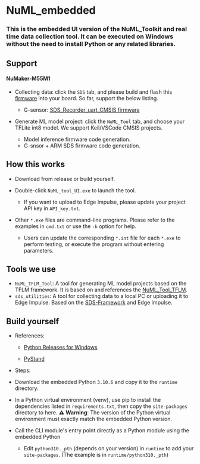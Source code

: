NuML_embedded
===
### This is the embedded UI version of the NuML_Toolkit and real time data collection tool. It can be executed on Windows without the need to install Python or any related libraries.

## Support
#### NuMaker-M55M1
- Collecting data: click the `SDS` tab, and please build and flash this [firmware](https://github.com/OpenNuvoton/ML_M55M1_CMSIS_SDS/tree/master) into your board. So far, support the below listing.
    - G-sensor: [SDS_Recorder_uart_CMSIS firmware](https://github.com/OpenNuvoton/ML_M55M1_CMSIS_SDS/tree/master/M55M1BSP-3.01.001/SampleCode/SDS/SDS_Recorder_uart_CMSIS)

- Generate ML model project: click the `NuML_Tool` tab, and choose your TFLite int8 model. We support Keil/VSCode CMSIS projects.
    - Model inference firmware code generation.
    - G-snsor + ARM SDS firmware code generation.

## How this works
- Download from release or build yourself.
- Double-click `NuML_tool_UI.exe` to launch the tool.
    - If you want to upload to Edge Impulse, please update your project API key in `API_key.txt`.

- Other `*.exe` files are command-line programs. Please refer to the examples in `cmd.txt` or use the `-h` option for help.
    - Users can update the corresponding `*.int` file for each `*.exe` to perform testing, or execute the program without entering parameters.

## Tools we use
- `NuML_TFLM_Tool`: A tool for generating ML model projects based on the TFLM framework. It is based on and references the [NuML_Tool_TFLM](https://github.com/MaxCYCHEN/NuML_Toolkit).
- `sds_utilities`: A tool for collecting data to a local PC or uploading it to Edge Impulse. Based on the [SDS-Framework](https://github.com/ARM-software/SDS-Framework) and Edge Impulse.

## Build yourself
- References:
    - [Python Releases for Windows](https://www.python.org/downloads/windows/)

    - [PyStand](https://github.com/skywind3000/PyStand)
- Steps:

- Download the embedded Python `3.10.6` and copy it to the `runtime` directory.

- In a Python virtual environment (venv), use pip to install the dependencies listed in `requirements.txt`, then copy the `site-packages` directory to here.
⚠️ **Warning**: The version of the Python virtual environment must exactly match the embedded Python version.

- Call the CLI module's entry point directly as a Python module using the embedded Python
    - Edit `python310._pth` (depends on your version) in `runtime` to add your `site-packages`. (The example is in `runtime/python310._pth`)